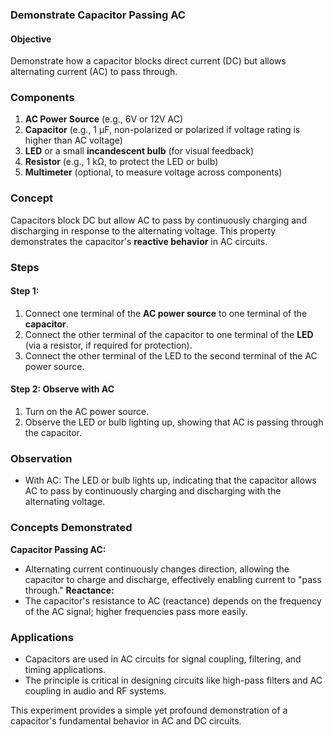 ### **Demonstrate Capacitor Passing AC**

#### **Objective**

Demonstrate how a capacitor blocks direct current (DC) but allows alternating current (AC) to pass through.

### **Components**

1. **AC Power Source** (e.g., 6V or 12V AC)
2. **Capacitor** (e.g., 1 µF, non-polarized or polarized if voltage rating is higher than AC voltage)
3. **LED** or a small **incandescent bulb** (for visual feedback)
4. **Resistor** (e.g., 1 kΩ, to protect the LED or bulb)
5. **Multimeter** (optional, to measure voltage across components)

### **Concept**

Capacitors block DC but allow AC to pass by continuously charging and discharging in response to the alternating voltage. This property demonstrates the capacitor's **reactive behavior** in AC circuits.

### **Steps**

#### Step 1:

1. Connect one terminal of the **AC power source** to one terminal of the **capacitor**.
2. Connect the other terminal of the capacitor to one terminal of the **LED** (via a resistor, if required for protection).
3. Connect the other terminal of the LED to the second terminal of the AC power source.

#### Step 2: Observe with AC

1. Turn on the AC power source.
2. Observe the LED or bulb lighting up, showing that AC is passing through the capacitor.

### **Observation**

- With AC: The LED or bulb lights up, indicating that the capacitor allows AC to pass by continuously charging and discharging with the alternating voltage.

### **Concepts Demonstrated**

**Capacitor Passing AC:**
   - Alternating current continuously changes direction, allowing the capacitor to charge and discharge, effectively enabling current to "pass through."
**Reactance:**
   - The capacitor's resistance to AC (reactance) depends on the frequency of the AC signal; higher frequencies pass more easily.

### **Applications**

- Capacitors are used in AC circuits for signal coupling, filtering, and timing applications.
- The principle is critical in designing circuits like high-pass filters and AC coupling in audio and RF systems.

This experiment provides a simple yet profound demonstration of a capacitor's fundamental behavior in AC and DC circuits.

